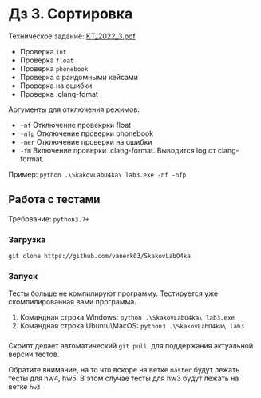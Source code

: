# Дз 3. Сортировка
Техническое задание: [КТ_2022_3.pdf](КТ_2022_3.pdf)

+ Проверка `int`
+ Проверка `float`
+ Проверка `phonebook`
+ Проверка с рандомными кейсами
+ Проверка на ошибки
+ Проверка .clang-fomat

Аргументы для отключения режимов:
+ `-nf` Отключение провекрки float
+ `-nfp` Отключение проверки phonebook
+ `-ner` Отключение проверки на ошибки
+ `-fm` Включение проверки .clang-format. Выводится log от clang-format.

Пример: `python .\SkakovLabO4ka\ lab3.exe -nf -nfp`

## Работа с тестами
Требование: `python3.7+`

### Загрузка
`git clone https://github.com/vanerk03/SkakovLabO4ka`

### Запуск
Тесты больше не компилируют программу. Тестируется уже скомпилированная вами программа.
1. Командная строка Windows: `python .\SkakovLabO4ka\ lab3.exe`
2. Командная строка Ubuntu\MacOS: `python3 .\SkakovLabO4ka\ lab3`


### 
Скрипт делает автоматический `git pull`, для поддержания актуальной версии тестов.

Обратите внимание, на то что вскоре на 
ветке `master` будут лежать тесты для hw4, hw5. В этом случае тесты для hw3 будут лежать на ветке `hw3`
